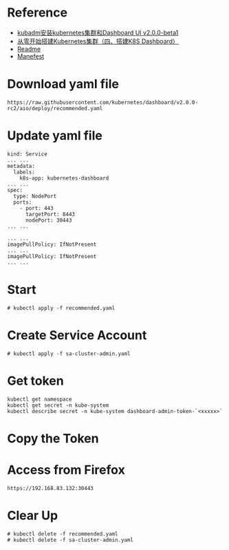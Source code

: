 # Reference

- [kubadm安装kubernetes集群和Dashboard UI v2.0.0-beta1](https://www.jianshu.com/p/521600428701)
- [从零开始搭建Kubernetes集群（四、搭建K8S Dashboard）](https://www.jianshu.com/p/6f42ac331d8a)
- [Readme](https://github.com/kubernetes/dashboard/blob/master/README.md)
- [Manefest](https://raw.githubusercontent.com/kubernetes/dashboard/v2.0.0-rc2/aio/deploy/recommended.yaml)

# Download yaml file

```
https://raw.githubusercontent.com/kubernetes/dashboard/v2.0.0-rc2/aio/deploy/recommended.yaml
```

# Update yaml file

```
kind: Service
... ...
metadata:
  labels:
    k8s-app: kubernetes-dashboard
... ...
spec:
  type: NodePort
  ports:
    - port: 443
      targetPort: 8443
      nodePort: 30443
... ...
```

```
... ...
imagePullPolicy: IfNotPresent
... ...
imagePullPolicy: IfNotPresent
... ...
```

# Start

```
# kubectl apply -f recommended.yaml
```

# Create Service Account

```
# kubectl apply -f sa-cluster-admin.yaml
```

# Get token

```
kubectl get namespace
kubectl get secret -n kube-system
kubectl describe secret -n kube-system dashboard-admin-token-`<xxxxx>`
```

# Copy the Token

# Access from Firefox

```
https://192.168.83.132:30443
```

# Clear Up

```
# kubectl delete -f recommended.yaml
# kubectl delete -f sa-cluster-admin.yaml
```

